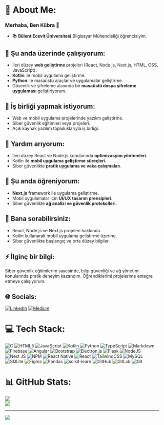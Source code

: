 # 💫 About Me:
### Merhaba, Ben Kübra 👋  
- 📚 **Bülent Ecevit Üniversitesi** Bilgisayar Mühendisliği öğrencisiyim.  

## 🔭 Şu anda üzerinde çalışıyorum:  
- İleri düzey **web geliştirme** projeleri (React, Node.js, Next.js, HTML, CSS, JavaScript).  
- **Kotlin** ile mobil uygulama geliştirme.  
- **Python** ile masaüstü araçlar ve uygulamalar geliştirme.  
- Güvenlik ve şifreleme alanında bir **masaüstü dosya şifreleme uygulaması** geliştiriyorum.  

## 👯 İş birliği yapmak istiyorum:  
- Web ve mobil uygulama projelerinde yazılım geliştirme.  
- Siber güvenlik eğitimleri veya projeleri.  
- Açık kaynak yazılım topluluklarıyla iş birliği.  

## 🤝 Yardım arıyorum:  
- İleri düzey React ve Node.js konularında **optimizasyon yöntemleri**.  
- Kotlin ile **mobil uygulama geliştirme süreçleri**.  
- Siber güvenlikte **pratik uygulama ve vaka çalışmaları**.  

## 🌱 Şu anda öğreniyorum:  
- **Next.js** framework ile uygulama geliştirme.  
- Mobil uygulamalar için **UI/UX tasarım prensipleri**.  
- Siber güvenlikte **ağ analizi ve güvenlik protokolleri**.  

## 💬 Bana sorabilirsiniz:  
- React, Node.js ve Next.js projeleri hakkında.  
- Kotlin kullanarak mobil uygulama geliştirme üzerine.  
- Siber güvenlikte başlangıç ve orta düzey bilgiler.  

## ⚡ İlginç bir bilgi:  
Siber güvenlik eğitimlerim sayesinde, bilgi güvenliği ve ağ yönetimi konularında pratik deneyim kazandım. Öğrendiklerimi projelerime entegre etmeye çalışıyorum.  



## 🌐 Socials:
[![LinkedIn](https://img.shields.io/badge/LinkedIn-%230077B5.svg?logo=linkedin&logoColor=white)](https://linkedin.com/in/https://www.linkedin.com/in/k%C3%BCbra-kara-394850/) [![Medium](https://img.shields.io/badge/Medium-12100E?logo=medium&logoColor=white)](https://medium.com/@https://medium.com/@kubra26kara) 

# 💻 Tech Stack:
![C](https://img.shields.io/badge/c-%2300599C.svg?style=for-the-badge&logo=c&logoColor=white) ![HTML5](https://img.shields.io/badge/html5-%23E34F26.svg?style=for-the-badge&logo=html5&logoColor=white) ![JavaScript](https://img.shields.io/badge/javascript-%23323330.svg?style=for-the-badge&logo=javascript&logoColor=%23F7DF1E) ![Kotlin](https://img.shields.io/badge/kotlin-%237F52FF.svg?style=for-the-badge&logo=kotlin&logoColor=white) ![Python](https://img.shields.io/badge/python-3670A0?style=for-the-badge&logo=python&logoColor=ffdd54) ![TypeScript](https://img.shields.io/badge/typescript-%23007ACC.svg?style=for-the-badge&logo=typescript&logoColor=white) ![Markdown](https://img.shields.io/badge/markdown-%23000000.svg?style=for-the-badge&logo=markdown&logoColor=white) ![Firebase](https://img.shields.io/badge/firebase-%23039BE5.svg?style=for-the-badge&logo=firebase) ![Angular](https://img.shields.io/badge/angular-%23DD0031.svg?style=for-the-badge&logo=angular&logoColor=white) ![Bootstrap](https://img.shields.io/badge/bootstrap-%238511FA.svg?style=for-the-badge&logo=bootstrap&logoColor=white) ![Electron.js](https://img.shields.io/badge/Electron-191970?style=for-the-badge&logo=Electron&logoColor=white) ![Flask](https://img.shields.io/badge/flask-%23000.svg?style=for-the-badge&logo=flask&logoColor=white) ![NodeJS](https://img.shields.io/badge/node.js-6DA55F?style=for-the-badge&logo=node.js&logoColor=white) ![Next JS](https://img.shields.io/badge/Next-black?style=for-the-badge&logo=next.js&logoColor=white) ![NPM](https://img.shields.io/badge/NPM-%23CB3837.svg?style=for-the-badge&logo=npm&logoColor=white) ![React Native](https://img.shields.io/badge/react_native-%2320232a.svg?style=for-the-badge&logo=react&logoColor=%2361DAFB) ![React](https://img.shields.io/badge/react-%2320232a.svg?style=for-the-badge&logo=react&logoColor=%2361DAFB) ![TailwindCSS](https://img.shields.io/badge/tailwindcss-%2338B2AC.svg?style=for-the-badge&logo=tailwind-css&logoColor=white) ![MySQL](https://img.shields.io/badge/mysql-4479A1.svg?style=for-the-badge&logo=mysql&logoColor=white) ![SQLite](https://img.shields.io/badge/sqlite-%2307405e.svg?style=for-the-badge&logo=sqlite&logoColor=white) ![Figma](https://img.shields.io/badge/figma-%23F24E1E.svg?style=for-the-badge&logo=figma&logoColor=white) ![Pandas](https://img.shields.io/badge/pandas-%23150458.svg?style=for-the-badge&logo=pandas&logoColor=white) ![scikit-learn](https://img.shields.io/badge/scikit--learn-%23F7931E.svg?style=for-the-badge&logo=scikit-learn&logoColor=white) ![GitHub](https://img.shields.io/badge/github-%23121011.svg?style=for-the-badge&logo=github&logoColor=white) ![GitLab](https://img.shields.io/badge/gitlab-%23181717.svg?style=for-the-badge&logo=gitlab&logoColor=white) ![Git](https://img.shields.io/badge/git-%23F05033.svg?style=for-the-badge&logo=git&logoColor=white)
# 📊 GitHub Stats:
![](https://github-readme-streak-stats.herokuapp.com/?user=Kubrakara&theme=gruvbox&hide_border=false)<br/>
![](https://github-readme-stats.vercel.app/api/top-langs/?username=Kubrakara&theme=gruvbox&hide_border=false&include_all_commits=true&count_private=true&layout=compact)

---
[![](https://visitcount.itsvg.in/api?id=Kubrakara&icon=0&color=0)](https://visitcount.itsvg.in)

<!-- Proudly created with GPRM ( https://gprm.itsvg.in ) -->



